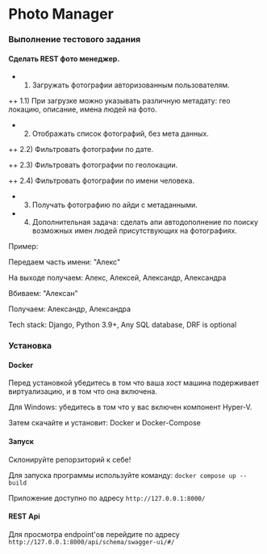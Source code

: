 # Photo Manager

### Выполнение тестового задания 

#### Сделать REST фото менеджер.

+ 1) Загружать фотографии авторизованным пользователям.

++ 1.1) При загрузке можно указывать различную метадату: гео локацию, описание, имена людей на фото.

+ 2) Отображать список фотографий, без мета данных.

++ 2.2) Фильтровать фотографии по дате.

++ 2.3) Фильтровать фотографии по геолокации.

++ 2.4) Фильтровать фотографии по имени человека.

+ 3) Получать фотографию по айди с метаданными.

+ 4) Дополнительная задача: сделать апи автодополнение по поиску возможных имен людей присутствующих на фотографиях. 

Пример:

Передаем часть имени: "Алекс"

На выходе получаем: Алекс, Алексей, Александр, Александра

Вбиваем: "Алексан"

Получаем: Александр, Александра

Tech stack: Django, Python 3.9+, Any SQL database, DRF is optional


### Установка

#### Docker

Перед установкой убедитесь в том что ваша хост машина подерживает виртуализацию, и в том что она включена.

Для Windows: убедитесь в том что у вас включен компонент Hyper-V.

Затем скачайте и установит: Docker и Docker-Compose

#### Запуск

Склонируйте репорзиторий к себе!

Для запуска программы используйте команду:  `docker compose up --build`

Приложение доступно по адресу `http://127.0.0.1:8000/`

#### REST Api

Для просмотра endpoint'ов перейдите по адресу `http://127.0.0.1:8000/api/schema/swagger-ui/#/`